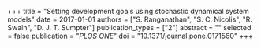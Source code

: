 +++
title = "Setting development goals using stochastic dynamical system models"
date = 2017-01-01
authors = ["S. Ranganathan", "S. C. Nicolis", "R. Swain", "D. J. T. Sumpter"]
publication_types = ["2"]
abstract = ""
selected = false
publication = "*PLOS ONE*"
doi = "10.1371/journal.pone.0171560"
+++

